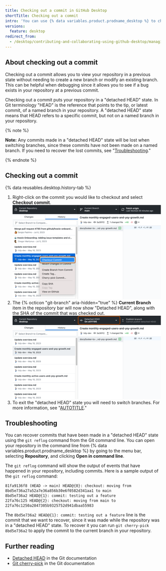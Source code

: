 ```yaml
---
title: Checking out a commit in GitHub Desktop
shortTitle: Checking out a commit
intro: 'You can use {% data variables.product.prodname_desktop %} to checkout a previous commit in your repository.'
versions:
  feature: desktop
redirect_from:
  - /desktop/contributing-and-collaborating-using-github-desktop/managing-commits/checking-out-a-commit-in-github-desktop
---
```


## About checking out a commit

Checking out a commit allows you to view your repository in a previous state without needing to create a new branch or modify an existing branch. This can be helpful when debugging since it allows you to see if a bug exists in your repository at a previous commit.

Checking out a commit puts your repository in a "detached HEAD" state. In Git terminology "HEAD" is the reference that points to the tip, or latest commit, of a named branch in your repository. A "detached HEAD" state means that HEAD refers to a specific commit, but not on a named branch in your repository.

{% note %}

**Note:** Any commits made in a "detached HEAD" state will be lost when switching branches, since these commits have not been made on a named branch. If you need to recover the lost commits, see "[Troubleshooting](#troubleshooting)."

{% endnote %}

## Checking out a commit

{% data reusables.desktop.history-tab %}
1. Right-click on the commit you would like to checkout and select **Checkout commit**.
    ![Screenshot of a list of commits in the "History" tab. Next to a commit, in a context menu, the "Checkout Commit" option is highlighted with an orange outline.](/assets/images/help/desktop/checkout-commit.png)
1. The {% octicon "git-branch" aria-hidden="true" %} **Current Branch** item in the repository bar will now show "Detached HEAD", along with the SHA of the commit that was checked out.
    ![Screenshot of the repository bar. The "Current Branch" item shows a "Detached HEAD" state and is highlighted with an orange outline.](/assets/images/help/desktop/branch-item.png)
1. To exit the "detached HEAD" state you will need to switch branches. For more information, see "[AUTOTITLE](/desktop/making-changes-in-a-branch/managing-branches-in-github-desktop#switching-between-branches)."

## Troubleshooting

You can recover commits that have been made in a "detached HEAD" state using the `git reflog` command from the Git command line. You can open your repository in the command line from {% data variables.product.prodname_desktop %} by going to the menu bar, selecting **Repository**, and clicking **Open in command line**.

The `git reflog` command will show the output of events that have happened in your repository, including commits. Here is a sample output of the `git reflog` command:

```shell
81fa9136f8 (HEAD -> main) HEAD@{0}: checkout: moving from 8bd5e736a27a52a7e36a856b30e6f0582d341aa1 to main
8bd5e736a2 HEAD@{1}: commit: testing out a feature
22fa76c125 HEAD@{2}: checkout: moving from main to 22fa76c1250a2847305b9325752d941dbaa55983
```

The `8bd5e736a2 HEAD@{1}: commit: testing out a feature` line is the commit that we want to recover, since it was made while the repository was in a "detached HEAD" state. To recover it you can run `git cherry-pick 8bd5e736a2` to apply the commit to the current branch in your repository.

## Further reading

* [Detached HEAD](https://git-scm.com/docs/git-checkout#_detached_head) in the Git documentation
* [Git cherry-pick](https://git-scm.com/docs/git-cherry-pick) in the Git documentation
